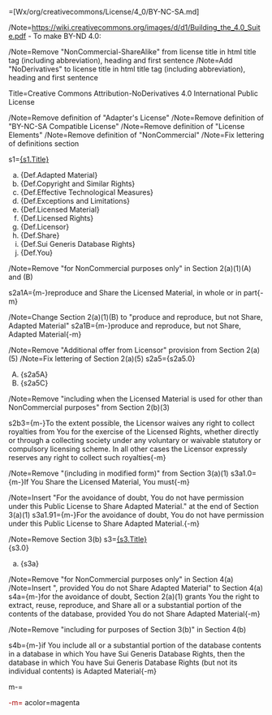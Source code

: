 =[Wx/org/creativecommons/License/4_0/BY-NC-SA.md]

/Note=https://wiki.creativecommons.org/images/d/d1/Building_the_4.0_Suite.pdf - To make BY-ND 4.0: 

/Note=Remove "NonCommercial-ShareAlike" from license title in html title tag (including abbreviation), heading and first sentence 
/Note=Add "NoDerivatives" to license title in html title tag (including abbreviation), heading and first sentence 

Title=Creative Commons Attribution-NoDerivatives 4.0 International Public License
  

/Note=Remove definition of "Adapter's License" 
/Note=Remove definition of "BY-NC-SA Compatible License" 
/Note=Remove definition of "License Elements"
/Note=Remove definition of "NonCommercial" 
/Note=Fix lettering of definitions section

s1=<u>{s1.Title}</u><ol type='a'><li>{Def.Adapted Material}</li><li>{Def.Copyright and Similar Rights}</li><li>{Def.Effective Technological Measures}</li><li>{Def.Exceptions and Limitations}</li><li>{Def.Licensed Material}</li><li>{Def.Licensed Rights}</li><li>{Def.Licensor}</li><li>{Def.Share}</li><li>{Def.Sui Generis Database Rights}</li><li>{Def.You}</li></ol>

/Note=Remove "for NonCommercial purposes only" in Section 2(a)(1)(A) and (B)

s2a1A={m-}reproduce and Share the Licensed Material, in whole or in part{-m}

/Note=Change Section 2(a)(1)(B) to "produce and reproduce, but not Share, Adapted Material" 
s2a1B={m-}produce and reproduce, but not Share, Adapted Material{-m}

/Note=Remove "Additional offer from Licensor" provision from Section 2(a)(5)
/Note=Fix lettering of Section 2(a)(5)
s2a5={s2a5.0}<ol type='A'><li>{s2a5A}</li><li>{s2a5C}</li></ol>

/Note=Remove "including when the Licensed Material is used for other than NonCommercial purposes" from Section 2(b)(3)

s2b3={m-}To the extent possible, the Licensor waives any right to collect royalties from You for the exercise of the Licensed Rights, whether directly or through a collecting society under any voluntary or waivable statutory or compulsory licensing scheme. In all other cases the Licensor expressly reserves any right to collect such royalties{-m}

/Note=Remove "(including in modified form)" from Section 3(a)(1)
s3a1.0={m-}If You Share the Licensed Material, You must{-m}

/Note=Insert "For the avoidance of doubt, You do not have permission under this Public License to Share Adapted Material." at the end of Section 3(a)(1)
s3a1.91={m-}For the avoidance of doubt, You do not have permission under this Public License to Share Adapted Material.{-m}


/Note=Remove Section 3(b)
s3=<u>{s3.Title}</u><br>{s3.0}<ol type='a'><li>{s3a}</li></ol>

/Note=Remove "for NonCommercial purposes only" in Section 4(a)
/Note=Insert ", provided You do not Share Adapted Material" to Section 4(a)
s4a={m-}for the avoidance of doubt, Section 2(a)(1) grants You the right to extract, reuse, reproduce, and Share all or a substantial portion of the contents of the database, provided You do not Share Adapted Material{-m}

/Note=Remove "including for purposes of Section 3(b)" in Section 4(b)

s4b={m-}if You include all or a substantial portion of the database contents in a database in which You have Sui Generis Database Rights, then the database in which You have Sui Generis Database Rights (but not its individual contents) is Adapted Material{-m}


m-=<font color='{acolor}'>

-m=</font>
acolor=magenta